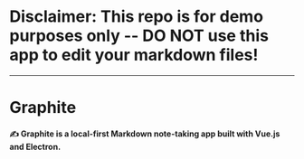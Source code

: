 # Disclaimer: This repo is for demo purposes only -- DO NOT use this app to edit your markdown files!
--- 

# Graphite 
#### ✍️ Graphite is a local-first Markdown note-taking app built with Vue.js and Electron.

